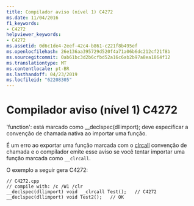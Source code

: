 ```yaml
---
title: Compilador aviso (nível 1) C4272
ms.date: 11/04/2016
f1_keywords:
- C4272
helpviewer_keywords:
- C4272
ms.assetid: 0d6c1de4-2eef-42c4-b861-c221f8b495ef
ms.openlocfilehash: 26e136aa395729d520f4a71a06b6dc212cf21f8b
ms.sourcegitcommit: 0ab61bc3d2b6cfbd52a16c6ab2b97a8ea1864f12
ms.translationtype: MT
ms.contentlocale: pt-BR
ms.lasthandoff: 04/23/2019
ms.locfileid: "62208305"
---
```

# <a name="compiler-warning-level-1-c4272"></a>Compilador aviso (nível 1) C4272

'function': está marcado como __declspec(dllimport); deve especificar a convenção de chamada nativa ao importar uma função.

É um erro ao exportar uma função marcada com o [clrcall](../../cpp/clrcall.md) convenção de chamada e o compilador emite esse aviso se você tentar importar uma função marcada como `__clrcall`.

O exemplo a seguir gera C4272:

```
// C4272.cpp
// compile with: /c /W1 /clr
__declspec(dllimport) void __clrcall Test();   // C4272
__declspec(dllimport) void Test2();   // OK
```